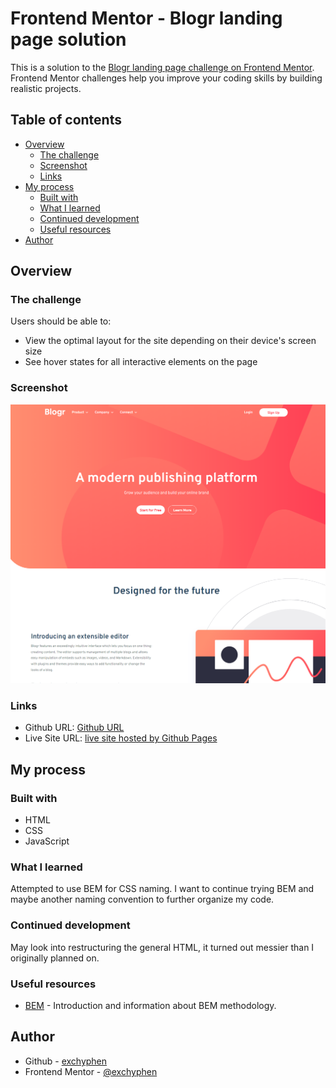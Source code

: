 # Frontend Mentor - Blogr landing page solution

This is a solution to the [Blogr landing page challenge on Frontend Mentor](https://www.frontendmentor.io/challenges/blogr-landing-page-EX2RLAApP). Frontend Mentor challenges help you improve your coding skills by building realistic projects.

## Table of contents

- [Overview](#overview)
  - [The challenge](#the-challenge)
  - [Screenshot](#screenshot)
  - [Links](#links)
- [My process](#my-process)
  - [Built with](#built-with)
  - [What I learned](#what-i-learned)
  - [Continued development](#continued-development)
  - [Useful resources](#useful-resources)
- [Author](#author)

## Overview

### The challenge

Users should be able to:

- View the optimal layout for the site depending on their device's screen size
- See hover states for all interactive elements on the page

### Screenshot

![readme preview](./design/readme-preview.png)

### Links

- Github URL: [Github URL](https://github.com/exchyphen/fm_blogr-landing-page)
- Live Site URL: [live site hosted by Github Pages](https://exchyphen.github.io/fm_blogr-landing-page/)

## My process

### Built with

- HTML
- CSS
- JavaScript

### What I learned

Attempted to use BEM for CSS naming. I want to continue trying BEM and maybe another naming convention to further organize my code.

### Continued development

May look into restructuring the general HTML, it turned out messier than I originally planned on.

### Useful resources

- [BEM](https://getbem.com/introduction/) - Introduction and information about BEM methodology.

## Author

- Github - [exchyphen](https://github.com/exchyphen)
- Frontend Mentor - [@exchyphen](https://www.frontendmentor.io/profile/exchyphen)
